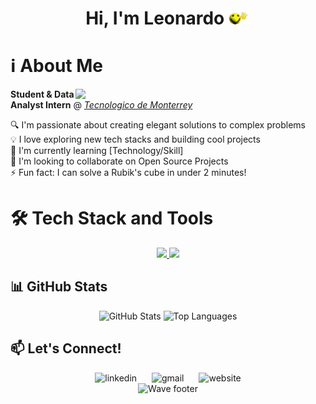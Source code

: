 <h1 align="center"><b>Hi, I'm Leonardo </b><img src="hi.gif" width="35"></h1>

# ℹ️ About Me

<img align="right" width="400" src="./Stark.gif" style="margin-top: 0px">

**Student & Data Analyst Intern** @ *[Tecnologico de Monterrey](https://tec.mx/es)*  

🔍 I'm passionate about creating elegant solutions to complex problems  
💡 I love exploring new tech stacks and building cool projects  
🌱 I'm currently learning [Technology/Skill]  
👯 I'm looking to collaborate on Open Source Projects  
⚡ Fun fact: I can solve a Rubik's cube in under 2 minutes!

# 🛠️ Tech Stack and Tools
<div align="center">
  <a href="https://skillicons.dev">
    <img src="https://skillicons.dev/icons?i=py,cpp,cs,js,html,css,react,swift,unity,godot" />
    <img src="https://skillicons.dev/icons?i=figma,git,mysql,nextjs,firebase,postman,matlab,r,tailwind,blender" />
  </a>
</div>

## 📊 GitHub Stats
<div align="center">
 <img height="195" src="https://github-readme-stats.vercel.app/api?username=LeoPeque&show_icons=true&theme=github_dark" alt="GitHub Stats" />
 
 <img height="195" src="https://github-readme-stats-psi-bice.vercel.app/api/top-langs/?username=LeoPeque&theme=github_dark&hide=jupyter%20notebook,HLSL,ShaderLab&langs_count=8&count_private=true&include_all_commits=true&layout=compact" alt="Top Languages" />
</div>

## 📫 Let's Connect!
<div align="center">
  <a href="https://www.linkedin.com/in/your-username" target="_blank" style="text-decoration: none; margin: 0 10px; display: inline-block;">
    <img src="https://img.icons8.com/fluent/48/000000/linkedin.png" alt="linkedin" style="display: block;"/>
  </a>
  <a href="mailto:your-email@gmail.com" target="_blank" style="text-decoration: none; margin: 0 10px; display: inline-block;">
    <img src="https://img.icons8.com/fluent/48/000000/gmail.png" alt="gmail" style="display: block;"/>
  </a>
  <a href="https://your-portfolio-website.com" target="_blank" style="text-decoration: none; margin: 0 10px; display: inline-block;">
    <img src="https://img.icons8.com/fluent/48/000000/web.png" alt="website" style="display: block;"/>
  </a>
</div>


<div align="center">
  <img src="https://capsule-render.vercel.app/api?type=waving&height=100&color=1C768F&text=-nl-&reversal=false&section=footer&fontAlignY=100&fontAlign=100&strokeWidth=14" alt="Wave footer" />
</div>
